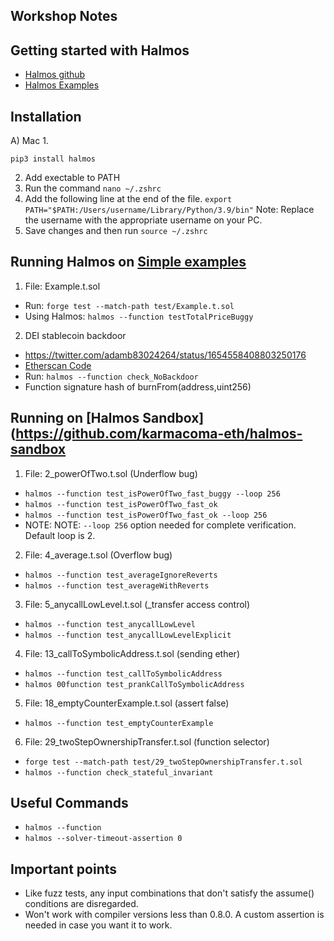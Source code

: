 ## Workshop Notes

## Getting started with Halmos
- [Halmos github](https://github.com/a16z/halmos/tree/main)
- [Halmos Examples](https://github.com/a16z/halmos/blob/main/examples/README.md)

## Installation
A) Mac
1. 
```
pip3 install halmos
```
2. Add exectable to PATH
3. Run the command `nano ~/.zshrc`
4. Add the following line at the end of the file.
`export PATH="$PATH:/Users/username/Library/Python/3.9/bin"`
Note: Replace the username with the appropriate username on your PC.
5. Save changes and then run `source ~/.zshrc`


## Running Halmos on [Simple examples](https://github.com/a16z/halmos/tree/main/examples/simple)
1) File: Example.t.sol 
- Run: `forge test --match-path test/Example.t.sol`
- Using Halmos: `halmos --function testTotalPriceBuggy`
2) DEI stablecoin backdoor
- https://twitter.com/adamb83024264/status/1654558408803250176
- [Etherscan Code](https://etherscan.deth.net/address/0x63c28e2ff796e1480eb9ac8c3c55dcb9ae7b3df6#code)
- Run: `halmos --function check_NoBackdoor`
- Function signature hash of burnFrom(address,uint256)


## Running on [Halmos Sandbox](https://github.com/karmacoma-eth/halmos-sandbox
1) File: 2_powerOfTwo.t.sol (Underflow bug)
- `halmos --function test_isPowerOfTwo_fast_buggy --loop 256`
- `halmos --function test_isPowerOfTwo_fast_ok`
- `halmos --function test_isPowerOfTwo_fast_ok --loop 256`
- NOTE:  NOTE: `--loop 256` option needed for complete verification. Default loop is 2.
2) File: 4_average.t.sol (Overflow bug)
- `halmos --function test_averageIgnoreReverts`
- `halmos --function test_averageWithReverts`
3) File: 5_anycallLowLevel.t.sol (_transfer access control)
- `halmos --function test_anycallLowLevel`
- `halmos --function test_anycallLowLevelExplicit`
4) File: 13_callToSymbolicAddress.t.sol (sending ether)
- `halmos --function test_callToSymbolicAddress`
- `halmos 00function test_prankCallToSymbolicAddress`
5) File: 18_emptyCounterExample.t.sol (assert false)
- `halmos --function test_emptyCounterExample`
6) File: 29_twoStepOwnershipTransfer.t.sol (function selector)
- `forge test --match-path test/29_twoStepOwnershipTransfer.t.sol`
- `halmos --function check_stateful_invariant`

## Useful Commands
- `halmos --function`
- `halmos --solver-timeout-assertion 0`

## Important points
- Like fuzz tests, any input combinations that don't satisfy the assume() conditions are disregarded. 
- Won't work with compiler versions less than 0.8.0. A custom assertion is needed in case you want it to work.



